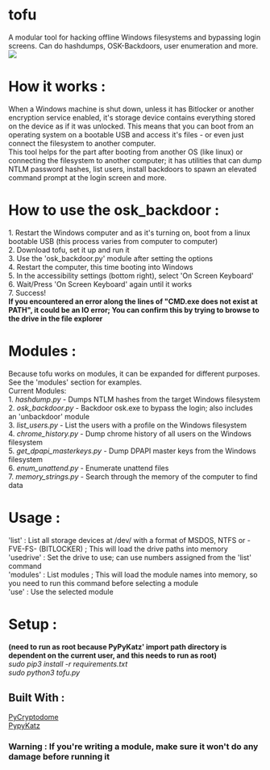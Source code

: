 # tofu
A modular tool for hacking offline Windows filesystems and bypassing login screens. Can do hashdumps, OSK-Backdoors, user enumeration and more. <br> 
<img src="https://raw.githubusercontent.com/puckblush/tofu/main/tofu.png"></img>

<h1> How it works : </h1>
When a Windows machine is shut down, unless it has Bitlocker or another encryption service enabled, it's storage device contains everything stored on the device as if it was unlocked. This means that you can boot from an operating system on a bootable USB and access it's files - or even just connect the filesystem to another computer. <br>This tool helps for the part after booting from another OS (like linux) or connecting the filesystem to another computer; it has utilities that can dump NTLM password hashes, list users, install backdoors to spawn an elevated command prompt at the login screen and more. 

<h1>How to use the osk_backdoor : </h1>
1. Restart the Windows computer and as it's turning on, boot from a linux bootable USB (this process varies from computer to computer)<br>
2. Download tofu, set it up and run it<br>
3. Use the 'osk_backdoor.py' module after setting the options<br>
4. Restart the computer, this time booting into Windows<br>
5. In the accessibility settings (bottom right), select 'On Screen Keyboard'<br>
6. Wait/Press 'On Screen Keyboard' again until it works<br>
7. Success!<br>
<b>If you encountered an error along the lines of "CMD.exe does not exist at PATH", it could be an IO error; You can confirm this by trying to browse to the drive in the file explorer</b><br>

<h1>Modules : </h1>
Because tofu works on modules, it can be expanded for different purposes. See the 'modules' section for examples.<br>
Current Modules:<br>
1. <i>hashdump.py</i> - Dumps NTLM hashes from the target Windows filesystem<br>
2. <i>osk_backdoor.py</i> - Backdoor osk.exe to bypass the login; also includes an 'unbackdoor' module<br>
3. <i>list_users.py</i> - List the users with a profile on the Windows filesystem<br>
4. <i>chrome_history.py</i> - Dump chrome history of all users on the Windows filesystem<br>
5. <i>get_dpapi_masterkeys.py</i> - Dump DPAPI master keys from the Windows filesystem<br>
6. <i>enum_unattend.py</i> - Enumerate unattend files<br>
7. <i>memory_strings.py</i> - Search through the memory of the computer to find data

<h1>Usage : </h1>
'list' : List all storage devices at /dev/ with a format of MSDOS, NTFS or -FVE-FS- (BITLOCKER) ; This will load the drive paths into memory<br>
'usedrive' : Set the drive to use; can use numbers assigned from the 'list' command<br>
'modules' : List modules ; This will load the module names into memory, so you need to run this command before selecting a module<br>
'use' : Use the selected module<br>

<h1>Setup : </h1>
 <b>(need to run as root because PyPyKatz' import path directory is dependent on the current user, and this needs to run as root)</b><br>
<i>sudo pip3 install -r requirements.txt<br>
sudo python3 tofu.py</i>
<h2> Built With : </h2>
<a href = "https://github.com/Legrandin/pycryptodome">PyCryptodome</a><br>
<a href="https://github.com/skelsec/pypykatz">PypyKatz</a><br>

<h3><b>Warning : If you're writing a module, make sure it won't do any damage before running it<br> </b></h3>

